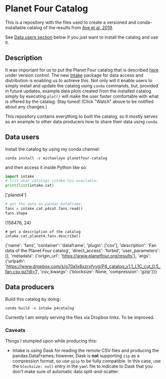# Planet Four Catalog

This is a repository with the files used to create a versioned and conda-installable catalog of the results from [Aye et al, 2019](https://arxiv.org/abs/1803.10341).

See [Data users section](#data-users) below if you just want to install the catalog and use it.

## Description

It was important for us to put the Planet Four catalog that is described [here](https://planetfour.org/results) under version control.
The new [Intake](https://intake.readthedocs.io/en/latest/) package for data access and distribution is enabling us to achieve this.
Not only will it enable users to simply install and update the catalog using `conda` commands, but, provided in future updates, example data plots created from the installed catalog simply by executing `plot()` will make the user faster comfortable with what is offered by the catalag. Stay tuned! (Click "Watch" above to be notified about any changes.)

This repository contains everything to built the catalog, so it mostly serves as an example to other data producers how to share their data using `conda`.

## Data users

Install the catalog by using my conda channel:

```
conda install -c michaelaye planetfour-catalog
```
and then access it inside Python like so:

```python
import intake
# list what catalogs intake has available:
print(list(intake.cat)
```
['planet4']
```python
# get the data as pandas.DataFrame:
fans = intake.cat.p4cat.fans.read()
fans.shape
```
(158476, 24)
```
# get a description of the catalog
intake.cat.planet4.fans.describe()
```
{'name': 'fans',
 'container': 'dataframe',
 'plugin': ['csv'],
 'description': 'Fan data of the Planet Four catalog',
 'direct_access': 'forbid',
 'user_parameters': [],
 'metadata': {'origin_url': 'https://www.planetfour.org/results'},
 'args': {'urlpath': 'https://www.dropbox.com/s/o70a1x8xzrxfyvg/P4_catalog_v1.1_L1C_cut_0.5_fan.csv.gz?dl=1',
  'csv_kwargs': {'blocksize': None, 'compression': 'gzip'}}}

## Data producers

Build this catalog by doing:

`conda build -c intake p4catalog`

Currently I am simply serving the files via Dropbox links. To be improved.

### Caveats

Things I stumpled upon while producing this:

* Intake is using Dask for reading the remote CSV files and producing the pandas.DataFrames; however, Dask is **not** supporting `zip` as a compression format, so use `gzip` to be fully compatible. In this case, use the `blocksize: null` entry in the `yaml` file to indicate to Dask that you don't make sure of automatic data split-and-scatter.
